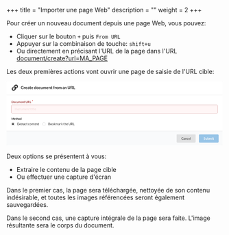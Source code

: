 +++
title = "Importer une page Web"
description = ""
weight = 2
+++

Pour créer un nouveau document depuis une page Web, vous pouvez:

- Cliquer sur le bouton `+` puis `From URL`
- Appuyer sur la combinaison de touche: `shift+u`
- Ou directement en précisant l'URL de la page dans l'URL
  [document/create?url=MA_PAGE](https://app.nunux.org/keeper/documents/create?url=)

Les deux premières actions vont ouvrir une page de saisie de l'URL cible:

![](images/web-page.png)

Deux options se présentent à vous:

- Extraire le contenu de la page cible
- Ou effectuer une capture d'écran

Dans le premier cas, la page sera téléchargée, nettoyée de son contenu
indésirable, et toutes les images référencées seront également sauvegardées.

Dans le second cas, une capture intégrale de la page sera faite. L'image
résultante sera le corps du document.

